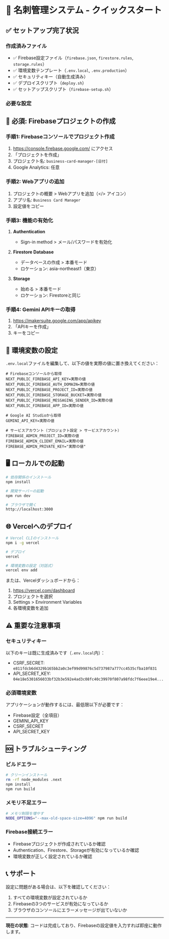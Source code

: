 # 🚀 名刺管理システム - クイックスタート

## ✅ セットアップ完了状況

### 作成済みファイル
- ✅ Firebase設定ファイル（`firebase.json`, `firestore.rules`, `storage.rules`）
- ✅ 環境変数テンプレート（`.env.local`, `.env.production`）
- ✅ セキュリティキー（自動生成済み）
- ✅ デプロイスクリプト（`deploy.sh`）
- ✅ セットアップスクリプト（`firebase-setup.sh`）

### 必要な設定

## 🔴 必須: Firebaseプロジェクトの作成

### 手順1: Firebaseコンソールでプロジェクト作成
1. https://console.firebase.google.com/ にアクセス
2. 「プロジェクトを作成」
3. プロジェクト名: `business-card-manager-[日付]`
4. Google Analytics: 任意

### 手順2: Webアプリの追加
1. プロジェクトの概要 > Webアプリを追加（</> アイコン）
2. アプリ名: `Business Card Manager`
3. 設定値をコピー

### 手順3: 機能の有効化
1. **Authentication**
   - Sign-in method > メール/パスワードを有効化
   
2. **Firestore Database**
   - データベースの作成 > 本番モード
   - ロケーション: asia-northeast1（東京）
   
3. **Storage**
   - 始める > 本番モード
   - ロケーション: Firestoreと同じ

### 手順4: Gemini APIキーの取得
1. https://makersuite.google.com/app/apikey
2. 「APIキーを作成」
3. キーをコピー

## 📝 環境変数の設定

`.env.local`ファイルを編集して、以下の値を実際の値に置き換えてください：

```env
# Firebaseコンソールから取得
NEXT_PUBLIC_FIREBASE_API_KEY=実際の値
NEXT_PUBLIC_FIREBASE_AUTH_DOMAIN=実際の値
NEXT_PUBLIC_FIREBASE_PROJECT_ID=実際の値
NEXT_PUBLIC_FIREBASE_STORAGE_BUCKET=実際の値
NEXT_PUBLIC_FIREBASE_MESSAGING_SENDER_ID=実際の値
NEXT_PUBLIC_FIREBASE_APP_ID=実際の値

# Google AI Studioから取得
GEMINI_API_KEY=実際の値

# サービスアカウント（プロジェクト設定 > サービスアカウント）
FIREBASE_ADMIN_PROJECT_ID=実際の値
FIREBASE_ADMIN_CLIENT_EMAIL=実際の値
FIREBASE_ADMIN_PRIVATE_KEY="実際の値"
```

## 🖥️ ローカルでの起動

```bash
# 依存関係のインストール
npm install

# 開発サーバーの起動
npm run dev

# ブラウザで開く
http://localhost:3000
```

## 🌐 Vercelへのデプロイ

```bash
# Vercel CLIのインストール
npm i -g vercel

# デプロイ
vercel

# 環境変数の設定（対話式）
vercel env add
```

または、Vercelダッシュボードから：
1. https://vercel.com/dashboard
2. プロジェクトを選択
3. Settings > Environment Variables
4. 各環境変数を追加

## ⚠️ 重要な注意事項

### セキュリティキー
以下のキーは既に生成済みです（`.env.local`内）：
- CSRF_SECRET: `e811fdcb6d4329b165bb2a0c3ef99d99876c5d737987a777cc4535cfba10f831`
- API_SECRET_KEY: `04e18e5301656033bf32b3e592e4ad3c08fc40c39970f807a98fdc7f6eee19e4...`

### 必須環境変数
アプリケーションが動作するには、最低限以下が必要です：
- Firebase設定（全項目）
- GEMINI_API_KEY
- CSRF_SECRET
- API_SECRET_KEY

## 🆘 トラブルシューティング

### ビルドエラー
```bash
# クリーンインストール
rm -rf node_modules .next
npm install
npm run build
```

### メモリ不足エラー
```bash
# メモリ制限を増やす
NODE_OPTIONS="--max-old-space-size=4096" npm run build
```

### Firebase接続エラー
- Firebaseプロジェクトが作成されているか確認
- Authentication、Firestore、Storageが有効になっているか確認
- 環境変数が正しく設定されているか確認

## 📞 サポート

設定に問題がある場合は、以下を確認してください：
1. すべての環境変数が設定されているか
2. Firebaseの3つのサービスが有効になっているか
3. ブラウザのコンソールにエラーメッセージが出ていないか

---

**現在の状態**: コードは完成しており、Firebaseの設定値を入力すれば即座に動作します。